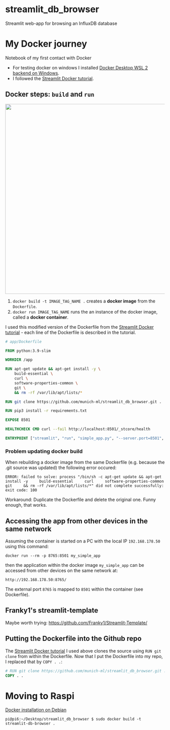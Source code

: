 # streamlit_db_browser
Streamlit web-app for browsing an InfluxDB database


# My Docker journey
Notebook of my first contact with Docker

- For testing docker on windows I installed [Docker Desktop WSL 2 backend on Windows](https://docs.docker.com/desktop/wsl/).
- I followed the [Streamlit Docker tutorial](https://docs.streamlit.io/deploy/tutorials/docker).

## Docker steps: `build` and `run`
<img src="https://jfrog--c.documentforce.com/servlet/servlet.ImageServer?id=01569000008kqFT&oid=00D20000000M3v0&lastMod=1631619825000" width="600"/>

1. `docker build -t IMAGE_TAG_NAME .` creates a __docker image__ from the `Dockerfile`.
2. `docker run IMAGE_TAG_NAME` runs the an instance of the docker image, called a  __docker container__.

I used this modified version of the Dockerfile from the [Streamlit Docker tutorial](https://docs.streamlit.io/deploy/tutorials/docker) - each line of the Dockerfile is described in the tutorial.
```Dockerfile
# app/Dockerfile

FROM python:3.9-slim

WORKDIR /app

RUN apt-get update && apt-get install -y \
    build-essential \
    curl \
    software-properties-common \
    git \
    && rm -rf /var/lib/apt/lists/*

RUN git clone https://github.com/munich-ml/streamlit_db_browser.git . 

RUN pip3 install -r requirements.txt

EXPOSE 8501

HEALTHCHECK CMD curl --fail http://localhost:8501/_stcore/health

ENTRYPOINT ["streamlit", "run", "simple_app.py", "--server.port=8501", "--server.address=0.0.0.0"]
```

### Problem updating docker build
When rebuilding a docker image from the same Dockerfile (e.g. because the .git source was updated) the following error occured:

```
ERROR: failed to solve: process "/bin/sh -c apt-get update && apt-get install -y     build-essential     curl     software-properties-common     git     && rm -rf /var/lib/apt/lists/*" did not complete successfully: exit code: 100
```
Workaround: Duplicate the Dockerfile and delete the original one. Funny enough, that works.

## Accessing the app from other devices in the same network
Assuming the container is started on a PC with the local IP `192.168.178.50`  using this command:
```
docker run --rm -p 8765:8501 my_simple_app
```
then the application within the docker image `my_simple_app` can be accessed from other devices on the same network at:
```
http://192.168.178.50:8765/
```
The external port `8765` is mapped to `8501` within the container (see Dockerfile).

## Franky1's streamlit-template
Maybe worth trying: https://github.com/Franky1/Streamlit-Template/

## Putting the Dockerfile into the Github repo
The [Streamlit Docker tutorial](https://docs.streamlit.io/deploy/tutorials/docker) I used above clones the source using `RUN git clone` from within the Dockerfile. Now that I put the Dockerfile into my repo, I replaced that by `COPY . .`:

```Dockerfile
# RUN git clone https://github.com/munich-ml/streamlit_db_browser.git . 
COPY . .
```

# Moving to Raspi 
[Docker installation on Debian](https://docs.docker.com/engine/install/debian/)

```
pi@pi6:~/Desktop/streamlit_db_browser $ sudo docker build -t streamlit-db-browser .
```